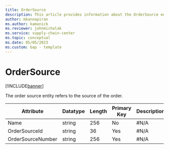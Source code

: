 ```yaml
---
title: OrderSource
description: This article provides information about the OrderSource entity.
author: mkannapiran
ms.author: kamanick
ms.reviewer: johnmichalak
ms.service: supply-chain-center
ms.topic: conceptual
ms.date: 05/05/2023
ms.custom: bap - template
---
```


# **OrderSource**

[!INCLUDE[banner](../../includes/banner.md)]

The order source entity refers to the source of the order.


|	Attribute	|	Datatype	|	Length	|	Primary Key	|	Description	|
|---------------|--------|------|----------|-----------|
|	Name	|	string	|	256	|	No	|	#N/A	|
|	OrderSourceId	|	string	|	36	|	Yes	|	#N/A	|
|	OrderSourceNumber	|	string	|	256	|	Yes	|	#N/A	|
